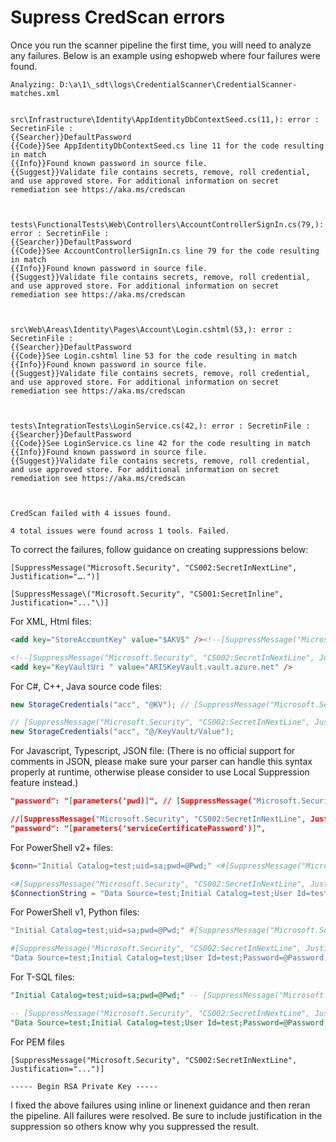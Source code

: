 # Supress CredScan errors

Once you run the scanner pipeline the first time, you will need to analyze any failures.  Below is an example using eshopweb where four failures were found.

```Text
Analyzing: D:\a\1\_sdt\logs\CredentialScanner\CredentialScanner-matches.xml


src\Infrastructure\Identity\AppIdentityDbContextSeed.cs(11,): error : SecretinFile :
{{Searcher}}DefaultPassword
{{Code}}See AppIdentityDbContextSeed.cs line 11 for the code resulting in match
{{Info}}Found known password in source file.
{{Suggest}}Validate file contains secrets, remove, roll credential, and use approved store. For additional information on secret remediation see https://aka.ms/credscan



tests\FunctionalTests\Web\Controllers\AccountControllerSignIn.cs(79,): error : SecretinFile :
{{Searcher}}DefaultPassword
{{Code}}See AccountControllerSignIn.cs line 79 for the code resulting in match
{{Info}}Found known password in source file.
{{Suggest}}Validate file contains secrets, remove, roll credential, and use approved store. For additional information on secret remediation see https://aka.ms/credscan



src\Web\Areas\Identity\Pages\Account\Login.cshtml(53,): error : SecretinFile :
{{Searcher}}DefaultPassword
{{Code}}See Login.cshtml line 53 for the code resulting in match
{{Info}}Found known password in source file.
{{Suggest}}Validate file contains secrets, remove, roll credential, and use approved store. For additional information on secret remediation see https://aka.ms/credscan



tests\IntegrationTests\LoginService.cs(42,): error : SecretinFile :
{{Searcher}}DefaultPassword
{{Code}}See LoginService.cs line 42 for the code resulting in match
{{Info}}Found known password in source file.
{{Suggest}}Validate file contains secrets, remove, roll credential, and use approved store. For additional information on secret remediation see https://aka.ms/credscan



CredScan failed with 4 issues found.

4 total issues were found across 1 tools. Failed.
```

To correct the failures, follow guidance on creating suppressions below:

```Text
[SuppressMessage("Microsoft.Security", "CS002:SecretInNextLine", Justification="….")]

[SuppressMessage\("Microsoft.Security", "CS001:SecretInline", Justification="..."\)]
```

For XML, Html files:

```HTML
<add key="StoreAccountKey" value="$AKV$" /><!--[SuppressMessage("Microsoft.Security", "CS001:SecretInline", Justification="...")]-->

<!--[SuppressMessage("Microsoft.Security", "CS002:SecretInNextLine", Justification="...")]-->
<add key="KeyVaultUri " value="ARISKeyVault.vault.azure.net" />
```

For C#, C++, Java source code files:

```C#
new StorageCredentials("acc", "@KV"); // [SuppressMessage("Microsoft.Security", "CS001:SecretInline", Justification="...")]

// [SuppressMessage("Microsoft.Security", "CS002:SecretInNextLine", Justification="...")]
new StorageCredentials("acc", "@/KeyVault/Value");
```

For Javascript, Typescript, JSON file:
(There is no official support for comments in JSON, please make sure your parser can handle this syntax properly at runtime, otherwise please consider to use Local Suppression feature instead.)

```JSON
"password": "[parameters('pwd)]", // [SuppressMessage("Microsoft.Security", "CS001:SecretInline", Justification="...")]

//[SuppressMessage("Microsoft.Security", "CS002:SecretInNextLine", Justification="...")]
"password": "[parameters('serviceCertificatePassword')]",​
```

​For PowerShell v2+ files:

```POWERSHELL
$conn="Initial Catalog=test;uid=sa;pwd=@Pwd;" <#[SuppressMessage("Microsoft.Security", "CS001:SecretInline", Justification="...")]#>

<#[SuppressMessage("Microsoft.Security", "CS002:SecretInNextLine", Justification="...")]#>
$ConnectionString = "Data Source=test;Initial Catalog=test;User Id=test;Password=@Password;"
```

For PowerShell v1, Python files:

```POWERSHELL
"Initial Catalog=test;uid=sa;pwd=@Pwd;" #[SuppressMessage("Microsoft.Security", "CS001:SecretInline", Justification="...")]

#[SuppressMessage("Microsoft.Security", "CS002:SecretInNextLine", Justification="...")]
"Data Source=test;Initial Catalog=test;User Id=test;Password=@Password;"
```

For T-SQL files:

```SQL
"Initial Catalog=test;uid=sa;pwd=@Pwd;" -- [SuppressMessage("Microsoft.Security", "CS001:SecretInline", Justification="...")]

-- [SuppressMessage("Microsoft.Security", "CS002:SecretInNextLine", Justification="...")]
"Data Source=test;Initial Catalog=test;User Id=test;Password=@Password;" ​
```

For PEM files

```Text
[SuppressMessage("Microsoft.Security", "CS002:SecretInNextLine", Justification="...")]

----- Begin RSA Private Key -----
```

I fixed the above failures using inline or linenext guidance and then reran the pipeline.  All failures were resolved.  Be sure to include justification in the suppression so others know why you suppressed the result.
